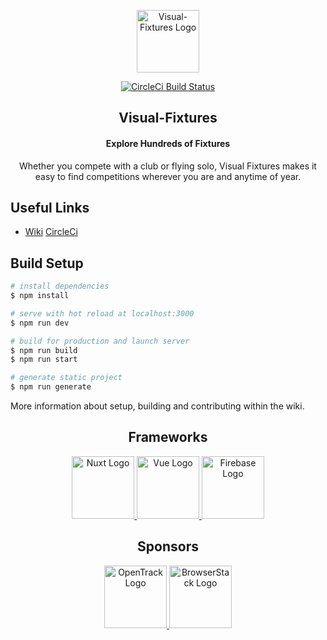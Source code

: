 <!-- Logo -->
<p align="center">
  <a href="https://www.visual-fixtures.com/" target="_blank" rel="noopener noreferrer">
    <img width="100" src="https://firebasestorage.googleapis.com/v0/b/visualfixtures.appspot.com/o/github%2Fvisual-fixtures-logo.png?alt=media&token=8659889a-fdf4-4bfe-a999-c56ac96f9161" alt="Visual-Fixtures Logo">
  </a>
</p>

<!-- Build Status -->
<p align="center">
  <a href="https://app.circleci.com/pipelines/github/bradleytenuta">
    <img src="https://circleci.com/gh/bradleytenuta/visualfixtures.svg?style=svg" alt="CircleCi Build Status">
  </a>
</p>

<!-- Title -->
<h2 align="center">Visual-Fixtures</h2>

<!-- Intro -->
<h4 align="center">Explore Hundreds of Fixtures</h4>
<p align="center">Whether you compete with a club or flying solo, Visual Fixtures makes it easy to find competitions wherever you are and anytime of year.</p>

<!-- Useful Links -->
<h2>Useful Links</h2>
<ul>
  <li>
    <a href="https://github.com/bradleytenuta/visualfixtures/wiki">Wiki</a>
    <a href="https://app.circleci.com/pipelines/github/bradleytenuta">CircleCi</a>
  </li>
</ul>

<!-- Build Setup -->
<h2>Build Setup</h2>

```bash
# install dependencies
$ npm install

# serve with hot reload at localhost:3000
$ npm run dev

# build for production and launch server
$ npm run build
$ npm run start

# generate static project
$ npm run generate
```

<p>More information about setup, building and contributing within the wiki.</p>

<!-- Frameworks -->
<h2 align="center">Frameworks</h2>
<p align="center">
  <a href="https://nuxtjs.org/">
    <img width="100" src="https://firebasestorage.googleapis.com/v0/b/visualfixtures.appspot.com/o/github%2Fnuxt-logo.png?alt=media&token=bf050a59-5fd8-4e5b-8b0e-7338d98d41e2" alt="Nuxt Logo">
  </a>
  <a href="https://vuejs.org/">
    <img width="100" src="https://firebasestorage.googleapis.com/v0/b/visualfixtures.appspot.com/o/github%2Fvuejs-logo.png?alt=media&token=17c1df5b-fae9-4404-a3d6-ff50ada26310" alt="Vue Logo">
  </a>
  <a href="https://firebase.google.com/">
    <img width="100" src="https://firebasestorage.googleapis.com/v0/b/visualfixtures.appspot.com/o/github%2Ffirebase-logo.png?alt=media&token=32b36096-350c-4bec-8d50-9f1bca34b0e3" alt="Firebase Logo">
  </a>
</p>

<!-- Sponsors -->
<h2 align="center">Sponsors</h2>
<p align="center">
  <a href="https://opentrack.run/">
    <img width="100" src="https://firebasestorage.googleapis.com/v0/b/visualfixtures.appspot.com/o/github%2Fopentrack-logo.png?alt=media&token=f32dc243-a0e2-4279-819f-52fb21e951c5" alt="OpenTrack Logo">
  </a>
  <a href="https://www.browserstack.com/">
    <img width="100" src="https://firebasestorage.googleapis.com/v0/b/visualfixtures.appspot.com/o/github%2Fbrowserstack-logo.png?alt=media&token=c60a1941-78a5-4b5b-af97-b32825753319" alt="BrowserStack Logo">
  </a>
</p>
